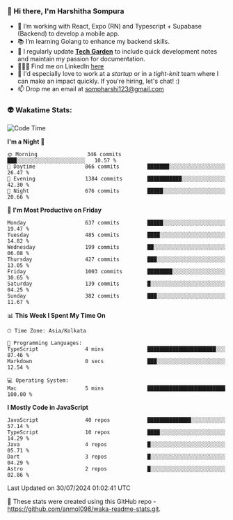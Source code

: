 ### 👋 Hi there, I'm Harshitha Sompura

- 🔧 I’m working with React, Expo (RN) and Typescript + Supabase (Backend) to develop a mobile app.
- 📚 I’m learning Golang to enhance my backend skills.
- 🌾 I regularly update **<u>[Tech Garden](https://tech-garden-hs.vercel.app/)</u>** to include quick development notes and maintain my passion for documentation.
- 👩🏻‍💻 Find me on LinkedIn <u>[here](https://www.linkedin.com/in/harshithasompura/)</u>
- 🐣 I'd especially love to work at a _startup_ or in a _tight-knit_ team where I can make an impact quickly. If you're hiring, let's chat! :)
- 📫 Drop me an email at [sompharshi123@gmail.com](mailto:sompharshi123@gmail.com)

### 👽 Wakatime Stats:
<!--START_SECTION:waka-->
![Code Time](http://img.shields.io/badge/Code%20Time-91%20hrs%2020%20mins-blue)

**I'm a Night 🦉** 

```text
🌞 Morning                346 commits         ███░░░░░░░░░░░░░░░░░░░░░░   10.57 % 
🌆 Daytime                866 commits         ███████░░░░░░░░░░░░░░░░░░   26.47 % 
🌃 Evening                1384 commits        ███████████░░░░░░░░░░░░░░   42.30 % 
🌙 Night                  676 commits         █████░░░░░░░░░░░░░░░░░░░░   20.66 % 
```
📅 **I'm Most Productive on Friday** 

```text
Monday                   637 commits         █████░░░░░░░░░░░░░░░░░░░░   19.47 % 
Tuesday                  485 commits         ████░░░░░░░░░░░░░░░░░░░░░   14.82 % 
Wednesday                199 commits         ██░░░░░░░░░░░░░░░░░░░░░░░   06.08 % 
Thursday                 427 commits         ███░░░░░░░░░░░░░░░░░░░░░░   13.05 % 
Friday                   1003 commits        ████████░░░░░░░░░░░░░░░░░   30.65 % 
Saturday                 139 commits         █░░░░░░░░░░░░░░░░░░░░░░░░   04.25 % 
Sunday                   382 commits         ███░░░░░░░░░░░░░░░░░░░░░░   11.67 % 
```


📊 **This Week I Spent My Time On** 

```text
🕑︎ Time Zone: Asia/Kolkata

💬 Programming Languages: 
TypeScript               4 mins              ██████████████████████░░░   87.46 % 
Markdown                 0 secs              ███░░░░░░░░░░░░░░░░░░░░░░   12.54 % 

💻 Operating System: 
Mac                      5 mins              █████████████████████████   100.00 % 
```

**I Mostly Code in JavaScript** 

```text
JavaScript               40 repos            ██████████████░░░░░░░░░░░   57.14 % 
TypeScript               10 repos            ████░░░░░░░░░░░░░░░░░░░░░   14.29 % 
Java                     4 repos             █░░░░░░░░░░░░░░░░░░░░░░░░   05.71 % 
Dart                     3 repos             █░░░░░░░░░░░░░░░░░░░░░░░░   04.29 % 
Astro                    2 repos             █░░░░░░░░░░░░░░░░░░░░░░░░   02.86 % 
```




 Last Updated on 30/07/2024 01:02:41 UTC
<!--END_SECTION:waka-->

👀 These stats were created using this GitHub repo - https://github.com/anmol098/waka-readme-stats.git. 
